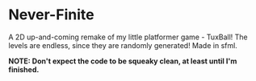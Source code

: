 <h1> Never-Finite </h1>
A 2D up-and-coming remake of my little platformer game - TuxBall! The levels are endless, since they are randomly generated!
Made in sfml.

<b> NOTE: Don't expect the code to be squeaky clean, at least until I'm finished. </b>
